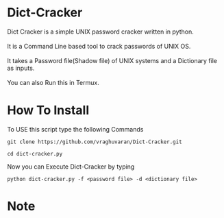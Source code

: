 # Dict-Cracker
Dict Cracker is a simple UNIX password cracker written in python.<br/>
<br />It is a Command Line based tool to crack passwords of UNIX OS.<br/>
<br/>It takes a Password file(Shadow file) of UNIX systems and a Dictionary file as inputs.<br />
<br/>You can also Run this in Termux.
# How To Install
To USE this script type the following Commands<br/>
```
git clone https://github.com/vraghuvaran/Dict-Cracker.git
```
```
cd dict-cracker.py
```
Now you can Execute Dict-Cracker by typing <br/>
```
python dict-cracker.py -f <password file> -d <dictionary file>
```
# Note
